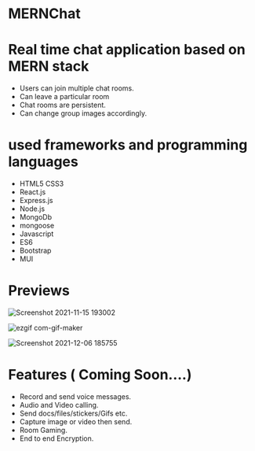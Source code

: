 # MERNChat

#  Real time chat application based on MERN stack

  - Users can join multiple chat rooms.
  - Can leave a particular room
  - Chat rooms are persistent.
  - Can change group images accordingly.

# used frameworks and programming languages
  - HTML5 CSS3 
  - React.js
  -  Express.js 
  -  Node.js
  -   MongoDb 
  -   mongoose 
  -   Javascript 
  -   ES6 
  -   Bootstrap
  -   MUI
# Previews

![Screenshot 2021-11-15 193002](https://user-images.githubusercontent.com/61231732/141795510-099f6824-cbc6-441a-9468-cb74b54b1e43.png)


![ezgif com-gif-maker](https://user-images.githubusercontent.com/61231732/141796368-9538ad88-22ab-4725-be66-1bde8f8c150b.gif)

![Screenshot 2021-12-06 185755](https://user-images.githubusercontent.com/61231732/144854441-ab6779f8-b78b-4adf-a4ef-e7e012fc527f.png)


# Features ( Coming Soon....)

  - Record and send voice messages.
  - Audio and Video calling.
  - Send docs/files/stickers/Gifs etc.
  - Capture image or video then send.
  - Room Gaming.
  - End to end Encryption.
